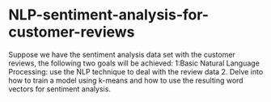 # NLP-sentiment-analysis-for-customer-reviews

Suppose we have the sentiment analysis data set with the customer reviews, the following two goals will be achieved:
1:Basic Natural Language Processing: use the NLP technique to deal with the review data
2. Delve into how to train a model using k-means and how to use the resulting word vectors for sentiment analysis.
